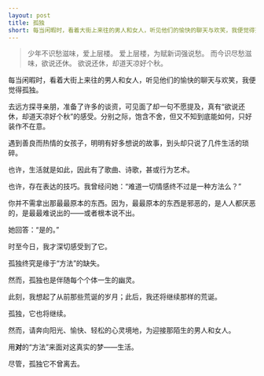 ```yaml
---
layout: post
title: 孤独
short: 每当闲暇时，看着大街上来往的男人和女人，听见他们的愉快的聊天与欢笑，我便觉得孤独
---
```


<blockquote class="poem">
  <p>
少年不识愁滋味，爱上层楼。
爱上层楼，为赋新词强说愁。
而今识尽愁滋味，欲说还休。
欲说还休，却道天凉好个秋。
  </p>
</blockquote>

每当闲暇时，看着大街上来往的男人和女人，听见他们的愉快的聊天与欢笑，我便觉得孤独。

去远方探寻亲朋，准备了许多的谈资，可见面了却一句不愿提及，真有“欲说还休，却道天凉好个秋”的感受。分别之际，饱含不舍，但又不知到底能如何，只好装作不在意。

遇到善良而热情的女孩子，明明有好多想说的故事，到头却只说了几件生活的琐碎。

也许，生活就是如此，因此有了歌曲、诗歌，甚或行为艺术。

也许，存在表达的技巧。我曾经问她：“难道一切情感终不过是一种方法么？”

你并不需拿出那最最原本的东西。因为，最最原本的东西是邪恶的，是人人都厌恶的，是最最难说出的——或者根本说不出。

她回答：“是的。”

时至今日，我才深切感受到了它。

孤独终究是缘于“方法”的缺失。

然而，孤独也是伴随每个个体一生的幽灵。

此刻，我想起了从前那些荒诞的岁月；此后，我还将继续那样的荒诞。

孤独，它也将继续。

然而，请奔向阳光、愉快、轻松的心灵境地，为迎接那陌生的男人和女人。

用**对**的“方法”来面对这真实的梦——生活。

尽管，孤独它不曾离去。
